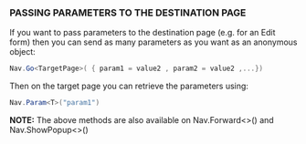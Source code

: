
### PASSING PARAMETERS TO THE DESTINATION PAGE

If you want to pass parameters to the destination page (e.g. for an Edit form) then you can send as many parameters as you want as an anonymous object:

```csharp
Nav.Go<TargetPage>( { param1 = value2 , param2 = value2 ,...})
```

Then on the target page you can retrieve the parameters using:

```csharp
Nav.Param<T>("param1")
```

**NOTE:** The above methods are also available on Nav.Forward<>() and Nav.ShowPopup<>()